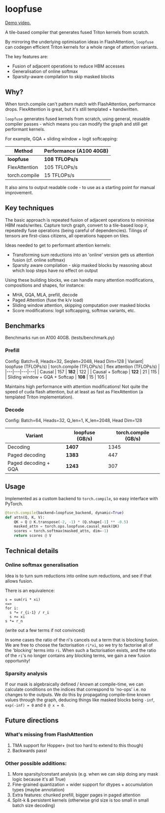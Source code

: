 # loopfuse

[Demo video.](https://www.loom.com/share/0d491fee18cb459da598e6a99cf37185?sid=d578d626-34b7-4723-97d0-d642c9b0e096)

A tile-based compiler that generates fused Triton kernels from scratch.

By mirroring the underlying optimisation ideas in FlashAttention, `loopfuse` can codegen efficient Triton kernels for a whole range of attention variants.

The key features are:
- Fusion of adjacent operations to reduce HBM accesses
- Generalisation of online softmax
- Sparsity-aware compilation to skip masked blocks

## Why? 
When torch.compile can't pattern match with FlashAttention, performance drops. FlexAttention is great, but it's still templated + handwritten.

`loopfuse` generates fused kernels from scratch, using general, reusable compiler passes - which means you can modify the graph and still get performant kernels.

For example, GQA + sliding window + logit softcapping:

| Method | Performance (A100 40GB)|
|--------|-------------|
| **loopfuse** | **108 TFLOPs/s**|
| FlexAttention | 105 TFLOPs/s |
| torch.compile | 15 TFLOPs/s |


It also aims to output readable code - to use as a starting point for manual improvement.

## Key techniques

The basic approach is repeated fusion of adjacent operations to minimise HBM reads/writes. Capture torch graph, convert to a tile-based loop ir, repeatedly fuse operations (being careful of dependencies). Tilings of tensors are first-class citizens, all operations happen on tiles.

Ideas needed to get to performant attention kernels:
- Transforming sum reductions into an 'online' version gets us attention fusion (cf. online softmax)
- Sparsity aware compilation - skip masked blocks by reasoning about which loop steps have no effect on output

Using these building blocks, we can handle many attention modifications, compositions and shapes, for instance:
- MHA, GQA, MLA, prefill, decode
- Paged Attention (fuse the k/v load)
- Sliding window attention, skipping computation over masked blocks
- Score modifications: logit softcapping, softmax variants, etc.

## Benchmarks

Benchmarks run on A100 40GB. (tests/benchmark.py)

### Prefill
Config: Batch=8, Heads=32, Seqlen=2048, Head Dim=128
| Variant| loopfuse (TFLOPs/s) | torch.compile (TFLOPs/s) | flex attention (TFLOPs/s) |
|---|---|---|---|
| Causal | 157 | **182** | 122 |
| Causal + Softcap | **122** | 21 | 115 |
| Sliding window + GQA + Softcap | **108** | 15 | 105 |


Maintains high performance with attention modifications! Not quite the speed of cuda flash attention, but at least as fast as FlexAttention (a templated Triton implementation).


### Decode
Config: Batch=64, Heads=32, Q_len=1, K_len=2048, Head Dim=128

| Variant | loopfuse (GB/s) | torch.compile (GB/s) |
|---|---|---|
| Decoding | **1407** | 1345 |
| Paged decoding | **1383** | 447 |
| Paged decoding + GQA | **1243** | 307 |


## Usage
Implemented as a custom backend to `torch.compile`, so easy interface with PyTorch.

```python
@torch.compile(backend=loopfuse_backend, dynamic=True)
def attn(Q, K, V):
    QK = Q @ K.transpose(-2, -1) * (Q.shape[-1] ** -0.5)
    masked_attn = torch.ops.loopfuse.causal_mask(QK)
    scores = torch.softmax(masked_attn, dim=-1)
    return scores @ V
```

## Technical details 


### Online softmax generalisation
Idea is to turn sum reductions into online sum reductions, and see if that allows fusion.

There is an equivalence:
```
s = sum(ri * xi)
<=>
for i:
  s *= r_{i-1} / r_i
  s += xi
s *= r_n
```
(write out a few terms if not convinced)

In some cases the ratio of the ri's cancels out a term that is blocking fusion. We are free to choose the factorisation `ri*xi`, so we try to factorise all of the 'blocking' terms into `ri`. When such a factorisation exists, and the ratio of the `ri`'s no longer contains any blocking terms, we gain a new fusion opportunity!

### Sparsity analysis

If our mask is algebraically defined / known at compile-time, we can calculate conditions on the indices that correspond to 'no-ops' i.e. no changes to the outputs. We do this by propagating compile-time known values through the graph, deducing things like masked blocks being `-inf`, `exp(-inf) = 0` and `0 @ x = 0`.


## Future directions 

### What's missing from FlashAttention
1. TMA support for Hopper+ (not too hard to extend to this though)
2. Backwards pass!


### Other possible additions:
1. More sparsity/constant analysis (e.g. when we can skip doing any mask logic because it's all True)
2. Fine-grained quantization + wider support for dtypes + accumulation types (maybe annotation)
4. Extra features: chunked prefill, bigger pages in paged attention
5. Split-k & persistent kernels (otherwise grid size is too small in small batch size decoding)
